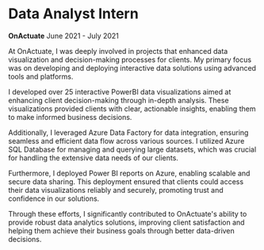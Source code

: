 # Data Analyst Intern
**OnActuate**
June 2021 - July 2021
<br>

At OnActuate, I was deeply involved in projects that enhanced data visualization and decision-making processes for clients. My primary focus was on developing and deploying interactive data solutions using advanced tools and platforms.

I developed over 25 interactive PowerBI data visualizations aimed at enhancing client decision-making through in-depth analysis. These visualizations provided clients with clear, actionable insights, enabling them to make informed business decisions.

Additionally, I leveraged Azure Data Factory for data integration, ensuring seamless and efficient data flow across various sources. I utilized Azure SQL Database for managing and querying large datasets, which was crucial for handling the extensive data needs of our clients.

Furthermore, I deployed Power BI reports on Azure, enabling scalable and secure data sharing. This deployment ensured that clients could access their data visualizations reliably and securely, promoting trust and confidence in our solutions.

Through these efforts, I significantly contributed to OnActuate's ability to provide robust data analytics solutions, improving client satisfaction and helping them achieve their business goals through better data-driven decisions.